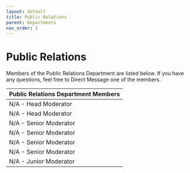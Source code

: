 ```yaml
---
layout: default
title: Public Relations
parent: Departments
nav_order: 1
---
```


# Public Relations
Members of the Public Relations Department are listed below. If you have any questions, feel free to Direct Message one of the members.

| Public Relations Department Members      | 
|:-------------|
| N/A - Head Moderator | 
| N/A - Head Moderator | 
| N/A - Senior Moderator |
| N/A - Senior Moderator |
| N/A - Senior Moderator |
| N/A - Senior Moderator |
| N/A - Junior Moderator |
